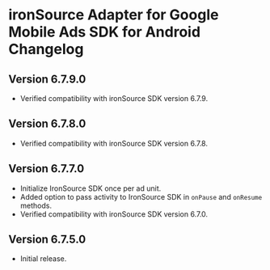 # ironSource Adapter for Google Mobile Ads SDK for Android Changelog

## Version 6.7.9.0
- Verified compatibility with ironSource SDK version 6.7.9.

## Version 6.7.8.0
- Verified compatibility with ironSource SDK version 6.7.8.

## Version 6.7.7.0
- Initialize IronSource SDK once per ad unit.
- Added option to pass activity to IronSource SDK in `onPause` and `onResume`
  methods.
- Verified compatibility with ironSource SDK version 6.7.0.

## Version 6.7.5.0
- Initial release.
